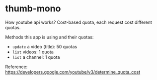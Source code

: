 # thumb-mono

How youtube api works?
Cost-based quota, each request cost different quotas.

Methods this app is using and their quotas:

- `update` a video (title): 50 quotas
- `list` videos: 1 quota
- `list` a channel: 1 quota

Reference: https://developers.google.com/youtube/v3/determine_quota_cost
